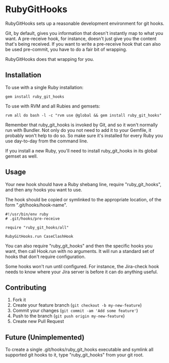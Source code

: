 # RubyGitHooks

RubyGitHooks sets up a reasonable development environment for git hooks.

Git, by default, gives you information that doesn't instantly map to
what you want.  A pre-receive hook, for instance, doesn't just give
you the content that's being received.  If you want to write a
pre-receive hook that can also be used pre-commit, you have to do a
fair bit of wrapping.

RubyGitHooks does that wrapping for you.

## Installation

To use with a single Ruby installation:

    gem install ruby_git_hooks

To use with RVM and all Rubies and gemsets:

    rvm all do bash -l -c "rvm use @global && gem install ruby_git_hooks"

Remember that ruby_git_hooks is invoked by Git, and so it won't
normally run with Bundler.  Not only do you not need to add it to your
Gemfile, it probably won't help to do so.  So make sure it's installed
for every Ruby you use day-to-day from the command line.

If you install a new Ruby, you'll need to install ruby_git_hooks in
its global gemset as well.

## Usage

Your new hook should have a Ruby shebang line, require
"ruby_git_hooks", and then any hooks you want to use.

The hook should be copied or symlinked to the appropriate location, of
the form ".git/hooks/hook-name".

~~~
#!/usr/bin/env ruby
# .git/hooks/pre-receive

require "ruby_git_hooks/all"

RubyGitHooks.run CaseClashHook
~~~

You can also require "ruby_git_hooks" and then the specific hooks you
want, then call Hook.run with no arguments.  It will run a standard
set of hooks that don't require configuration.

Some hooks won't run until configured.  For instance, the Jira-check
hook needs to know where your Jira server is before it can do anything
useful.

## Contributing

1. Fork it
2. Create your feature branch (`git checkout -b my-new-feature`)
3. Commit your changes (`git commit -am 'Add some feature'`)
4. Push to the branch (`git push origin my-new-feature`)
5. Create new Pull Request

## Future (Unimplemented)

To create a single .git/hooks/ruby_git_hooks executable and symlink
all supported git hooks to it, type "ruby_git_hooks" from your git
root.
